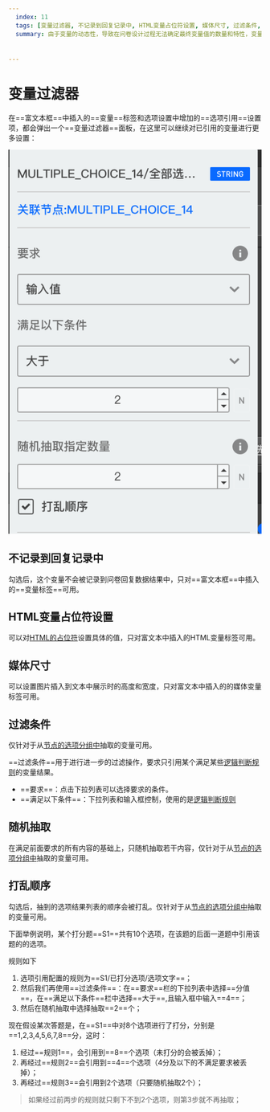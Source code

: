 ```yaml
---
  index: 11
  tags: [变量过滤器, 不记录到回复记录中, HTML变量占位符设置, 媒体尺寸, 过滤条件, 随机抽取, 打乱顺序, 变量]
  summary: 由于变量的动态性，导致在问卷设计过程无法确定最终变量值的数量和特性，变量过滤器可以在问卷设计过程中，对变量进行筛选和过滤，实现对变量的精准控制。


---
```







# 变量过滤器

在==富文本框==中插入的==变量==标签和选项设置中增加的==选项引用==设置项，都会弹出一个==变量过滤器==面板，在这里可以继续对已引用的变量进行更多设置：

<img src='./assets/11variableFilter/var-filter.png'>

## 不记录到回复记录中

勾选后，这个变量不会被记录到问卷回复数据结果中，只对==富文本框==中插入的==变量标签==可用。

## HTML变量占位符设置

可以对[HTML的占位符](./07htmlVariable.md#HTML占位符)设置具体的值，只对富文本中插入的HTML变量标签可用。

## 媒体尺寸

可以设置图片插入到文本中展示时的高度和宽度，只对富文本中插入的的媒体变量标签可用。

## 过滤条件

仅针对于从[节点的选项分组中](./08implictVariable.md#节点中抽取的常用变量组)抽取的变量可用。

==过滤条件==用于进行进一步的过滤操作，要求只引用某个满足某些[逻辑判断规则](../17advancedFunction/advancedLogicSetting/02logicRule.md)的变量结果。

+ ==要求==：点击下拉列表可以选择要求的条件。
+ ==满足以下条件==：下拉列表和输入框控制，使用的是[逻辑判断规则](../17advancedFunction/advancedLogicSetting/02logicRule.md)

## 随机抽取

在满足前面要求的所有内容的基础上，只随机抽取若干内容，仅针对于从[节点的选项分组中](./08implictVariable.md#节点中抽取的常用变量组)抽取的变量可用。

## 打乱顺序

勾选后，抽到的选项结果列表的顺序会被打乱。仅针对于从[节点的选项分组中](./08implictVariable.md#节点中抽取的常用变量组)抽取的变量可用。

下面举例说明，某个打分题==S1==共有10个选项，在该题的后面一道题中引用该题的的选项。

规则如下
1. 选项引用配置的规则为==S1/已打分选项/选项文字==；
2. 然后我们再使用==过滤条件==：在==要求==栏的下拉列表中选择==分值==，在==满足以下条件==栏中选择==大于==,且输入框中输入==4==；
3. 然后在随机抽取中选择抽取==2==个；

现在假设某次答题是，在==S1==中对8个选项进行了打分，分别是==1,2,3,4,5,6,7,8==分，这时：
1. 经过==规则1==，会引用到==8==个选项（未打分的会被丢掉）；
2. 再经过==规则2==会引用到==4==个选项（4分及以下的不满足要求被丢掉）；
3. 再经过==规则3==会引用到2个选项（只要随机抽取2个）；
> 如果经过前两步的规则就只剩下不到2个选项，则第3步就不再抽取；
